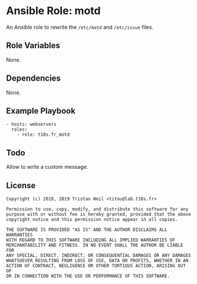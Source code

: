 # Ansible Role: motd

An Ansible role to rewrite the `/etc/motd` and `/etc/issue` files.

## Role Variables

None.
    
## Dependencies

None.

## Example Playbook

    - hosts: webservers
      roles:
        - role: t18s.fr_motd
    
## Todo

Allow to write a custom message.

## License

```
Copyright (c) 2018, 2019 Tristan Weil <titou@lab.t18s.fr>

Permission to use, copy, modify, and distribute this software for any
purpose with or without fee is hereby granted, provided that the above
copyright notice and this permission notice appear in all copies.

THE SOFTWARE IS PROVIDED "AS IS" AND THE AUTHOR DISCLAIMS ALL WARRANTIES
WITH REGARD TO THIS SOFTWARE INCLUDING ALL IMPLIED WARRANTIES OF
MERCHANTABILITY AND FITNESS. IN NO EVENT SHALL THE AUTHOR BE LIABLE FOR
ANY SPECIAL, DIRECT, INDIRECT, OR CONSEQUENTIAL DAMAGES OR ANY DAMAGES
WHATSOEVER RESULTING FROM LOSS OF USE, DATA OR PROFITS, WHETHER IN AN
ACTION OF CONTRACT, NEGLIGENCE OR OTHER TORTIOUS ACTION, ARISING OUT OF
OR IN CONNECTION WITH THE USE OR PERFORMANCE OF THIS SOFTWARE.
```
